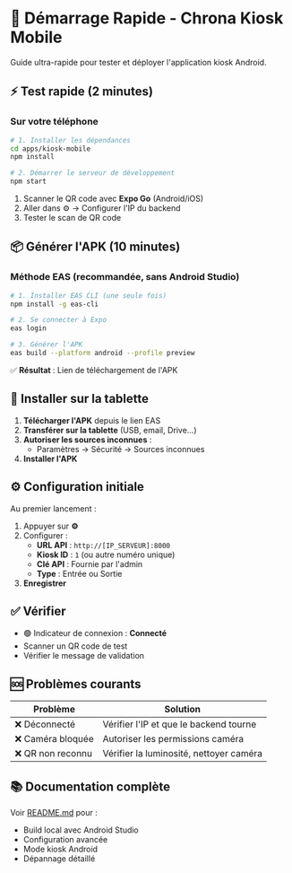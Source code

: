 # 🚀 Démarrage Rapide - Chrona Kiosk Mobile

Guide ultra-rapide pour tester et déployer l'application kiosk Android.

## ⚡ Test rapide (2 minutes)

### Sur votre téléphone

```bash
# 1. Installer les dépendances
cd apps/kiosk-mobile
npm install

# 2. Démarrer le serveur de développement
npm start
```

1. Scanner le QR code avec **Expo Go** (Android/iOS)
2. Aller dans ⚙️ → Configurer l'IP du backend
3. Tester le scan de QR code

## 📦 Générer l'APK (10 minutes)

### Méthode EAS (recommandée, sans Android Studio)

```bash
# 1. Installer EAS CLI (une seule fois)
npm install -g eas-cli

# 2. Se connecter à Expo
eas login

# 3. Générer l'APK
eas build --platform android --profile preview
```

✅ **Résultat** : Lien de téléchargement de l'APK

## 📲 Installer sur la tablette

1. **Télécharger l'APK** depuis le lien EAS
2. **Transférer sur la tablette** (USB, email, Drive...)
3. **Autoriser les sources inconnues** :
   - Paramètres → Sécurité → Sources inconnues
4. **Installer l'APK**

## ⚙️ Configuration initiale

Au premier lancement :

1. Appuyer sur **⚙️**
2. Configurer :
   - **URL API** : `http://[IP_SERVEUR]:8000`
   - **Kiosk ID** : `1` (ou autre numéro unique)
   - **Clé API** : Fournie par l'admin
   - **Type** : Entrée ou Sortie
3. **Enregistrer**

## ✅ Vérifier

- 🟢 Indicateur de connexion : **Connecté**
- Scanner un QR code de test
- Vérifier le message de validation

## 🆘 Problèmes courants

| Problème | Solution |
|----------|----------|
| ❌ Déconnecté | Vérifier l'IP et que le backend tourne |
| ❌ Caméra bloquée | Autoriser les permissions caméra |
| ❌ QR non reconnu | Vérifier la luminosité, nettoyer caméra |

## 📚 Documentation complète

Voir [README.md](./README.md) pour :
- Build local avec Android Studio
- Configuration avancée
- Mode kiosk Android
- Dépannage détaillé
